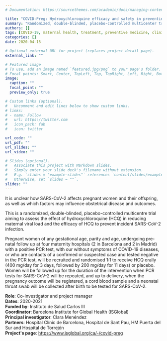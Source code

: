 ```yaml
---
# Documentation: https://sourcethemes.com/academic/docs/managing-content/

title: "COVID-Preg: Hydroxychloroquine efficacy and safety in preventing SARS-CoV-2 infection and COVID-19 disease severity during pregnancy"
summary: "Randomized, double-blinded, placebo-controlled multicenter trial."
authors: []
tags: [COVID-19, maternal health, treatment, preventive medicine, clinical trials]
categories: []
date: 2020-04-15

# Optional external URL for project (replaces project detail page).
external_link: ""

# Featured image
# To use, add an image named `featured.jpg/png` to your page's folder.
# Focal points: Smart, Center, TopLeft, Top, TopRight, Left, Right, BottomLeft, Bottom, BottomRight.
image:
  caption: ""
  focal_point: ""
  preview_only: true

# Custom links (optional).
#   Uncomment and edit lines below to show custom links.
# links:
# - name: Follow
#   url: https://twitter.com
#   icon_pack: fab
#   icon: twitter

url_code: ""
url_pdf: ""
url_slides: ""
url_video: ""

# Slides (optional).
#   Associate this project with Markdown slides.
#   Simply enter your slide deck's filename without extension.
#   E.g. `slides = "example-slides"` references `content/slides/example-slides.md`.
#   Otherwise, set `slides = ""`.
slides: ""
---
```

It is unclear how SARS-CoV-2 affects pregnant women and their offspring, as well as which factors may influence obstetrical disease and outcomes. </br>

This is a randomized, double-blinded, placebo-controlled multicentre trial aiming to assess the effect of hydroxychloroquine (HCQ) in reducing maternal viral load and the efficacy of HCQ to prevent incident SARS-CoV-2 infection. </br>

Pregnant women of any gestational age, parity and age, undergoing pre-natal follow up at four maternity hospitals (2 in Barcelona and 2 in Madrid) with a positive PCR test, with our without symptoms of COVID-19 diseases, or who are contacts of a confirmed or suspected case and tested negative in the PCR test, will be recruited and randomised 1:1 to receive HCQ orally (400 mg/day for 3 days, followed by 200 mg/day for 11 days) or placebo. Women will be followed up for the duration of the intervention when PCR tests for SARS-CoV-2 will be repeated, and up to delivery, when the pregnancy outcome will be registered, a cord blood sample and a neonatal throat swab will be collected after birth to be tested for SARS-CoV-2.</br>

**Role**: Co-investigator and project manager</br>
**Dates**: 2020-2021</br>
**Funded by**: Instituto de Salud Carlos III</br>
**Coordinator**: Barcelona Institute for Global Health (ISGlobal)</br>
**Principal investigator**: Clara Menéndez</br>
**Partners**: Hospital Clínic de Barcelona, Hospital de Sant Pau, HM Puerta del Sur and Hospital de Torrejón</br>
**Project's page**: https://www.isglobal.org/ca/-/covid-preg
